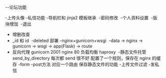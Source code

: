 --论坛功能

  -上传头像
  -私信功能
  -导航栏和 jinja2 模板继承
  -密码修改
  -个人资料设置
  -版块增加
  -退出
- 增删改查
- _id 和 id
  -deleted
部署
  -nginx+gunicorn+wsgi
  -data -> nginx -> gunicorn -> wsgi -> app(Flask) -> route
- 反向代理 gunicorn 2001 nginx 80
负载均衡 haproxy
  -静态文件托管 send_by_directory 每次都 send 很不好 配置了一个规则，保存在 nginx 的缓存
-form
-post方法 对应一个路由 保存静态文件的功能
-上传文件过滤
-发私信
